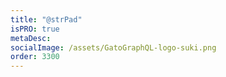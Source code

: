 ```yaml
---
title: "@strPad"
isPRO: true
metaDesc:
socialImage: /assets/GatoGraphQL-logo-suki.png
order: 3300
---
```

